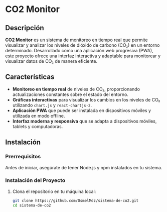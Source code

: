 # CO2 Monitor

## Descripción

**CO2 Monitor** es un sistema de monitoreo en tiempo real que permite visualizar y analizar los niveles de dióxido de carbono (CO₂) en un entorno determinado. Desarrollado como una aplicación web progresiva (PWA), este proyecto ofrece una interfaz interactiva y adaptable para monitorear y visualizar datos de CO₂ de manera eficiente.

## Características

- **Monitoreo en tiempo real** de niveles de CO₂, proporcionando actualizaciones constantes sobre el estado del entorno.
- **Gráficas interactivas** para visualizar los cambios en los niveles de CO₂ utilizando `chart.js` y `react-chartjs-2`.
- **Aplicación PWA** que puede ser instalada en dispositivos móviles y utilizada en modo offline.
- **Interfaz moderna y responsiva** que se adapta a dispositivos móviles, tablets y computadoras.

## Instalación

### Prerrequisitos

Antes de iniciar, asegúrate de tener Node.js y npm instalados en tu sistema.

### Instalación del Proyecto

1. Clona el repositorio en tu máquina local:
   ```bash
   git clone https://github.com/OsmelMdz/sistema-de-co2.git
   cd sistema-de-co2
